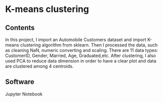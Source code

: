 # K-means clustering
## Contents
In this project, I import an Automobile Customers dataset and import K-means clustering algorithm from sklearn. Then I processed the data, such as cleaning NaN, numeric converting and scaling. There are 11 data types: CustomerID,	Gender,	Married, Age,	Graduated,etc. After clustering, I also used PCA to reduce data dimension in order to have a clear plot and data are clustered among 4 centroids.

## Software
Jupyter Notebook
